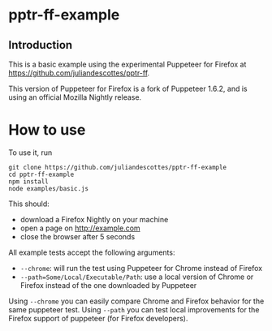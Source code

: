 # pptr-ff-example

## Introduction

This is a basic example using the experimental Puppeteer for Firefox at https://github.com/juliandescottes/pptr-ff.

This version of Puppeteer for Firefox is a fork of Puppeteer 1.6.2, and is using an official Mozilla Nightly release.

# How to use

To use it, run
```
git clone https://github.com/juliandescottes/pptr-ff-example
cd pptr-ff-example
npm install
node examples/basic.js
```

This should:
- download a Firefox Nightly on your machine
- open a page on http://example.com
- close the browser after 5 seconds

All example tests accept the following arguments:
- `--chrome`: will run the test using Puppeteer for Chrome instead of Firefox
- `--path=Some/Local/Executable/Path`: use a local version of Chrome or Firefox instead of the one downloaded by Puppeteer

Using `--chrome` you can easily compare Chrome and Firefox behavior for the same puppeteer test.
Using `--path` you can test local improvements for the Firefox support of puppeteer (for Firefox developers).

